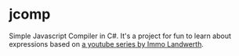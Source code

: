 # jcomp

Simple Javascript Compiler in C#.
It's a project for fun to learn about expressions based on [a youtube series by Immo Landwerth](https://www.youtube.com/watch?v=wgHIkdUQbp0&list=WL&index=123&t=692s).